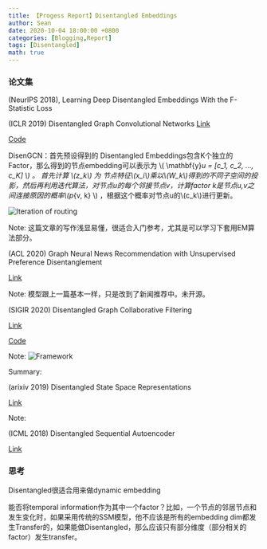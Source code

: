 ```yaml
---
title: 【Progess Report】Disentangled Embeddings
author: Sean
date: 2020-10-04 18:00:00 +0800
categories: [Blogging,Report]
tags: [Disentangled]
math: true
---
```


### 论文集


 (NeurIPS 2018), Learning Deep Disentangled Embeddings With the F-Statistic Loss

(ICLR 2019) Disentangled Graph Convolutional Networks
[Link](http://proceedings.mlr.press/v97/ma19a/ma19a.pdf)

[Code](https://github.com/THUDM/cogdl)

DisenGCN：首先预设得到的 Disentangled Embeddings包含K个独立的Factor，那么得到的节点embedding可以表示为 \\( \mathbf{y}_u = [c_1, c_2, ..., c_K] \\) 。
首先计算 \\(z_k\\) 为 节点特征\\(x_i\\)乘以\\(W_k\\)得到的不同子空间的投影，然后再利用迭代算法，对节点u的每个邻接节点v，计算factor k是节点u,v之间连接原因的概率\\(p_{v, k} \\) ，根据这个概率对节点u的\\(c_k\\)进行更新。

![Iteration of routing](https://i.loli.net/2020/10/10/15ZHuRfiObrvz2J.png)


Note: 这篇文章的写作浅显易懂，很适合入门参考，尤其是可以学习下套用EM算法部分。


(ACL 2020) Graph Neural News Recommendation with Unsupervised Preference Disentanglement

[Link](https://www.aclweb.org/anthology/2020.acl-main.392/)

Note: 模型跟上一篇基本一样，只是改到了新闻推荐中。未开源。


(SIGIR 2020) Disentangled Graph Collaborative Filtering

[Link](https://dl.acm.org/doi/abs/10.1145/3397271.3401137)

[Code](https://github.com/xiangwang1223/disentangled_graph_collaborative_filtering)

Note: 
![Framework](https://i.loli.net/2020/10/10/HLquIXiGyZsK2NT.png)

Summary: 



(arixiv 2019) Disentangled State Space Representations

[Link](https://arxiv.org/abs/1906.03255)

Note:


(ICML 2018) Disentangled Sequential Autoencoder

[Link](http://proceedings.mlr.press/v80/yingzhen18a.html)



### 思考

Disentangled很适合用来做dynamic embedding

能否将temporal information作为其中一个factor？比如，一个节点的邻居节点和发生变化时，如果采用传统的SSM模型，他不应该是所有的embedding dim都发生Transfer的，如果能做Disentangled，那么应该只有部分维度（部分相关的factor）发生transfer。